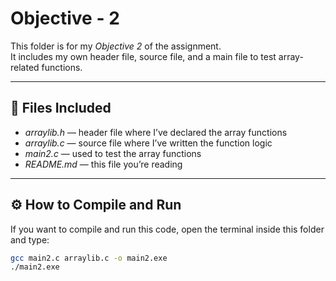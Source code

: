 # Objective - 2

This folder is for my *Objective 2* of the assignment.  
It includes my own header file, source file, and a main file to test array-related functions.

---

## 📂 Files Included
- *arraylib.h* — header file where I’ve declared the array functions  
- *arraylib.c* — source file where I’ve written the function logic  
- *main2.c* — used to test the array functions  
- *README.md* — this file you’re reading  

---

## ⚙ How to Compile and Run

If you want to compile and run this code, open the terminal inside this folder and type:

```bash
gcc main2.c arraylib.c -o main2.exe
./main2.exe
